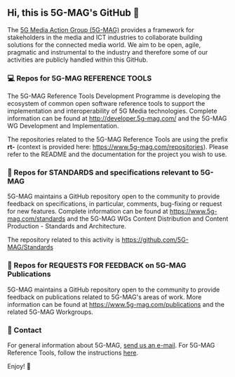 ## Hi, this is 5G-MAG's GitHub 👋

The [5G Media Action Group (5G-MAG)](https://www.5g-mag.com) provides a framework for stakeholders in the media and ICT industries to collaborate building solutions for the connected media world. We aim to be open, agile, pragmatic and instrumental to the industry and therefore some of our activities are publicly handled within this GitHub.

### 💻 Repos for 5G-MAG REFERENCE TOOLS
The 5G-MAG Reference Tools Development Programme is developing the ecosystem of common open software reference tools to support the implementation and interoperability of 5G Media technologies. Complete information can be found at http://developer.5g-mag.com/ and the 5G-MAG WG Development and Implementation.

The repositories related to the 5G-MAG Reference Tools are using the prefix **rt-** (context is provided here: https://www.5g-mag.com/repositories). Please refer to the README and the documentation for the project you wish to use.

### 🔧 Repos for STANDARDS and specifications relevant to 5G-MAG 
5G-MAG maintains a GitHub repository open to the community to provide feedback on specifications, in particular, comments, bug-fixing or request for new features. Complete information can be found at https://www.5g-mag.com/standards and the 5G-MAG WGs Content Distribution and Content Production - Standards and Architecture.

The repository related to this activity is https://github.com/5G-MAG/Standards

### 📢 Repos for REQUESTS FOR FEEDBACK on 5G-MAG Publications 
5G-MAG maintains a GitHub repository open to the community to provide feedback on publications related to 5G-MAG's areas of work.
More information can be found at https://www.5g-mag.com/publications and the related 5G-MAG Workgroups.

### 📧 Contact
For general information about 5G-MAG, [send us an e-mail](mailto:info@5g-mag.com). For 5G-MAG Reference Tools, follow the instructions [here](https://www.5g-mag.com/community).

Enjoy! 💪
